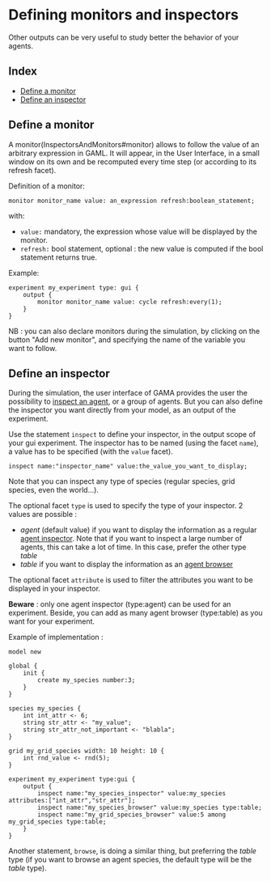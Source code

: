 # Defining monitors and inspectors

Other outputs can be very useful to study better the behavior of your agents.

## Index

* [Define a monitor](#define-a-monitor)
* [Define an inspector](#define-an-inspector)

## Define a monitor

A monitor(InspectorsAndMonitors#monitor) allows to follow the value of an arbitrary expression in GAML. It will appear, in the User Interface, in a small window on its own and be recomputed every time step (or according to its refresh facet). 

Definition of a monitor: 

```
monitor monitor_name value: an_expression refresh:boolean_statement;
```

with:
* `value:` mandatory, the expression whose value will be displayed by the monitor.
* `refresh:` bool statement, optional : the new value is computed if the bool statement returns true.

Example:

```
experiment my_experiment type: gui {
	output {
		monitor monitor_name value: cycle refresh:every(1);
	}
}
```

NB : you can also declare monitors during the simulation, by clicking on the button "Add new monitor", and specifying the name of the variable you want to follow.

## Define an inspector

During the simulation, the user interface of GAMA provides the user the possibility to [inspect an agent](InspectorsAndMonitors), or a group of agents. But you can also define the inspector you want directly from your model, as an output of the experiment.

Use the statement `inspect` to define your inspector, in the output scope of your gui experiment. The inspector has to be named (using the facet `name`), a value has to be specified (with the `value` facet).

```
inspect name:"inspector_name" value:the_value_you_want_to_display;
```

Note that you can inspect any type of species (regular species, grid species, even the world...).

The optional facet `type` is used to specify the type of your inspector. 2 values are possible : 
* _agent_ (default value) if you want to display the information as a regular [agent inspector](InspectorsAndMonitors#agent-inspector). Note that if you want to inspect a large number of agents, this can take a lot of time. In this case, prefer the other type _table_
* _table_ if you want to display the information as an [agent browser](InspectorsAndMonitors#agent-browser)

The optional facet `attribute` is used to filter the attributes you want to be displayed in your inspector.

**Beware** : only one agent inspector (type:agent) can be used for an experiment. Beside, you can add as many agent browser (type:table) as you want for your experiment.

Example of implementation :

```
model new

global {
	init {
		create my_species number:3;
	}
}

species my_species {
	int int_attr <- 6;
	string str_attr <- "my_value";
	string str_attr_not_important <- "blabla";
}

grid my_grid_species width: 10 height: 10 {
	int rnd_value <- rnd(5);
}

experiment my_experiment type:gui {
	output {
		inspect name:"my_species_inspector" value:my_species attributes:["int_attr","str_attr"];
		inspect name:"my_species_browser" value:my_species type:table;
		inspect name:"my_grid_species_browser" value:5 among my_grid_species type:table;
	}
}
```

Another statement, `browse`, is doing a similar thing, but preferring the _table_ type (if you want to browse an agent species, the default type will be the _table_ type).